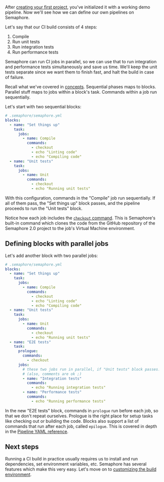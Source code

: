 After [creating your first project][first-project], you've initialized
it with a working demo pipeline. Now we'll see how we can define our own
pipelines on Semaphore.

Let's say that our CI build consists of 4 steps:

1. Compile
2. Run unit tests
3. Run integration tests
4. Run performance tests

Semaphore can run CI jobs in parallel, so we can use that to run integration
and performance tests simultaneously and save us time. We'll keep the unit
tests separate since we want them to finish fast, and halt the build in case
of failure.

Recall what we've covered in [concepts]. Sequential phases maps to blocks.
Parallel stuff maps to jobs within a block's task. Commands within a job run
sequentially.

Let's start with two sequential blocks:

``` yaml
# .semaphore/semaphore.yml
blocks:
  - name: "Set things up"
    task:
      jobs:
        - name: Compile
          commands:
            - checkout
            - echo "Linting code"
            - echo "Compiling code"
  - name: "Unit tests"
    task:
      jobs:
        - name: Unit
          commands:
            - checkout
            - echo "Running unit tests"
```

With this configuration, commands in the "Compile" job run sequentially. If all
of them pass, the "Set things up" block passes, and the pipeline proceeds to
run the "Unit tests" block.

Notice how each job includes the [`checkout` command][checkout]. This is
Semaphore's built-in command which clones the code from the GitHub repository
of the Semaphore 2.0 project to the job's Virtual Machine environment.

## Defining blocks with parallel jobs

Let's add another block with two parallel jobs:

``` yaml
# .semaphore/semaphore.yml
blocks:
  - name: "Set things up"
    task:
      jobs:
        - name: Compile
          commands:
            - checkout
            - echo "Linting code"
            - echo "Compiling code"
  - name: "Unit tests"
    task:
      jobs:
        - name: Unit
          commands:
            - checkout
            - echo "Running unit tests"
  - name: "E2E tests"
    task:
      prologue:
        commands:
          - checkout
      jobs:
        # these two jobs run in parallel, if "Unit tests" block passes:
        # (also, comments are ok ;)
        - name: "Integration tests"
          commands:
            - echo "Running integration tests"
        - name: "Performance tests"
          commands:
            - echo "Running performance tests"
```

In the new "E2E tests" block, commands in `prologue` run before each job,
so that we don't repeat ourselves. Prologue is the right place for setup tasks
like checking out or building the code. Blocks also support a list of commands
that run after each job, called `epilogue`. This is covered in depth in the
[Pipeline YAML reference][pipeline].

## Next steps

Running a CI build in practice usually requires us to install and run
dependencies, set environment variables, etc. Semaphore has several features
which make this very easy. Let's move on to
[customizing the build environment][next].

[first-project]: https://docs.semaphoreci.com/article/63-your-first-project
[concepts]: https://docs.semaphoreci.com/article/62-concepts
[checkout]: https://docs.semaphoreci.com/article/54-toolbox-reference#libcheckout
[pipeline]: https://docs.semaphoreci.com/article/50-pipeline-yaml
[next]: https://docs.semaphoreci.com/article/65-customizing-build-environment
